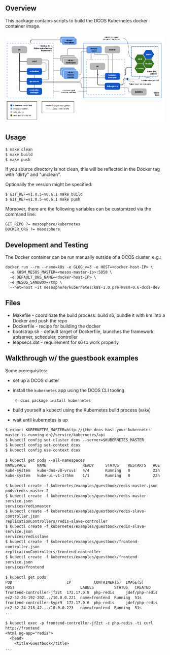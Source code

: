 ## Overview

This package contains scripts to build the DCOS Kubernetes docker container image.

![Kubernetes-Mesos on DCOS](images/dcos_k8sm.png)

## Usage

```shell
$ make clean
$ make build
$ make push
```

If you source directory is not clean, this will be reflected in the Docker tag with "dirty" and "unclean".

Optionally the version might be specified:

```shell
$ GIT_REF=v1.0.5-v0.6.1 make build
$ GIT_REF=v1.0.5-v0.6.1 make push
```

Moreover, there are the following variables can be customized via the command line:

```make
GIT_REPO ?= mesosphere/kubernetes
DOCKER_ORG ?= mesosphere
```

## Development and Testing

The Docker container can be run manually outside of a DCOS cluster, e.g.:

```
docker run --rm --name=k8s -e GLOG_v=3 -e HOST=<docker-host-IP> \
  -e K8SM_MESOS_MASTER=<mesos-master-ip>:5050 \
  -e DEFAULT_DNS_NAME=<docker-host-IP> \
  -e MESOS_SANDBOX=/tmp \
  --net=host -it mesosphere/kubernetes:k8s-1.0.pre-k8sm-0.6-dcos-dev
```

## Files
* Makefile - coordinate the build process: build s6, bundle it with km into a Docker and push the repo
* Dockerfile - recipe for building the docker
* bootstrap.sh - default target of Dockerfile, launches the framework: apiserver, scheduler, controller
* leapsecs.dat - requirement for s6 to work properly

## Walkthrough w/ the guestbook examples

Some prerequisites:

- set up a DCOS cluster
- install the `kubernetes` app using the DCOS CLI tooling
  - `dcos package install kubernetes`

- build yourself a kubectl using the Kubernetes build process (`make`)
- wait until kubernetes is up

```shell
$ export KUBERNETES_MASTER=http://{the-dcos-host-your-kubernetes-master-is-running-on}/service/kubernetes/api
$ kubectl config set-cluster dcos --server=$KUBERNETES_MASTER
$ kubectl config set-context dcos
$ kubectl config use-context dcos

$ kubectl get pods --all-namespaces
NAMESPACE     NAME                READY     STATUS    RESTARTS   AGE
kube-system   kube-dns-v8-vruvs   4/4       Running   0          22h
kube-system   kube-ui-v1-1r5km    1/1       Running   0          22h

$ kubectl create -f kubernetes/examples/guestbook/redis-master.json 
pods/redis-master-2
$ kubectl create -f kubernetes/examples/guestbook/redis-master-service.json 
services/redismaster
$ kubectl create -f kubernetes/examples/guestbook/redis-slave-controller.json 
replicationControllers/redis-slave-controller
$ kubectl create -f kubernetes/examples/guestbook/redis-slave-service.json 
services/redisslave
$ kubectl create -f kubernetes/examples/guestbook/frontend-controller.json 
replicationControllers/frontend-controller
$ kubectl create -f kubernetes/examples/guestbook/frontend-service.json 
services/frontend

$ kubectl get pods
POD                        IP          CONTAINER(S)  IMAGE(S)        HOST                             LABELS         STATUS   CREATED
frontend-controller-jf2zt  172.17.0.8  php-redis     jdef/php-redis  ec2-52-24-192-202.../10.0.0.221  name=frontend  Running  51s
frontend-controller-kypr9  172.17.0.6  php-redis     jdef/php-redis  ec2-52-24-218-42.../10.0.0.223   name=frontend  Running  51s
...

$ kubectl exec -p frontend-controller-jf2zt -c php-redis -ti curl http://frontend
<html ng-app="redis">
  <head>
    <title>Guestbook</title>
...
```
